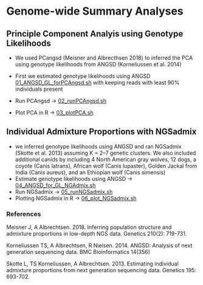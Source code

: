 # Genome-wide Summary Analyses

## Principle Component Analyis using Genotype Likelihoods 
- We used PCangsd (Meisner and Albrecthsen 2018) to inferred the PCA using genotype likelihoods from ANGSD (Korneliussen et al. 2014)

 - First we estimated genotype likelihoods using ANGSD [01_ANGSD_GL_forPCAngsd.sh](/02_Genome_wide_Summary/01_ANGSD_GL_forPCAngsd.sh) with keeping reads with least 90% individuals present
 - Run PCAngsd -> [02_runPCAngsd.sh](/02_Genome_wide_Summary/02_runPCAngsd.sh)
 - Plot PCA in R -> [03_plotPCA.sh](/02_Genome_wide_Summary/03_plotPCA.sh)

## Individual Admixture Proportions with NGSadmix
- we inferred genotype likelihoods using ANGSD and ran NGSadmix (Skotte et al. 2013) assuming K = 2–7 genetic clusters. We also included additional canids by including 4 North American gray wolves, 12 dogs, a coyote (Canis latrans), African wolf (Canis lupaster), Golden Jackal from India (Canis aureus), and an Ethiopian wolf (Canis simensis)
- Estimate genotype likelihoods using ANGSD -> [04_ANGSD_for_GL_NGAdmix.sh](/02_Genome_wide_Summary/04_ANGSD_for_GL_NGAdmix.sh)
- Run NGSadmix -> [05_runNGSadmix.sh](/02_Genome_wide_Summary/05_runNGSadmix.sh)
- Plotting NGSadmix in R -> [06_plot_NGSadmix.sh](/02_Genome_wide_Summary/06_plot_NGSadmix.sh)

### References 

Meisner J, A Albrechtsen. 2018. Inferring population structure and admixture proportions in low-depth NGS data. Genetics 210(2): 719-731. 

Korneliussen TS, A Albrechtsen, R Nielsen. 2014. ANGSD: Analysis of next generation sequencing data. BMC Bioinformatics 14(356)

Skotte L, TS Korneliussen, A Albrechtsen. 2013. Estimating individual admixture proportions from next generation sequencing data. Genetics 195: 693-702.



